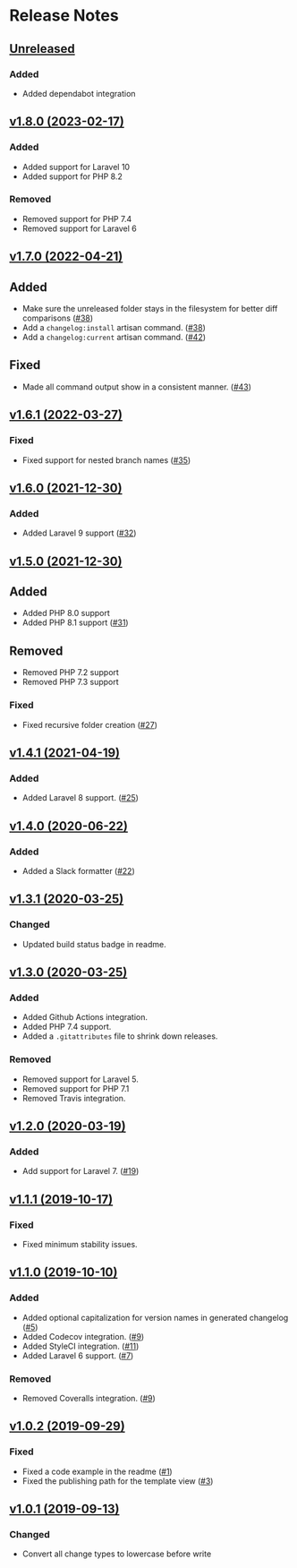 # Release Notes

## [Unreleased](https://github.com/markwalet/laravel-changelog/compare/v1.8.0...master)

### Added
- Added dependabot integration

## [v1.8.0 (2023-02-17)](https://github.com/markwalet/laravel-changelog/compare/v1.7.0...v1.8.0)

### Added
- Added support for Laravel 10
- Added support for PHP 8.2

### Removed
- Removed support for PHP 7.4
- Removed support for Laravel 6

## [v1.7.0 (2022-04-21)](https://github.com/markwalet/laravel-changelog/compare/v1.6.1...v1.7.0)

## Added
- Make sure the unreleased folder stays in the filesystem for better diff comparisons ([#38](https://github.com/markwalet/laravel-changelog/pull/38))
- Add a `changelog:install` artisan command. ([#38](https://github.com/markwalet/laravel-changelog/pull/38))
- Add a `changelog:current` artisan command. ([#42](https://github.com/markwalet/laravel-changelog/pull/42))

## Fixed
- Made all command output show in a consistent manner. ([#43](https://github.com/markwalet/laravel-changelog/pull/43))

## [v1.6.1 (2022-03-27)](https://github.com/markwalet/laravel-changelog/compare/v1.6.0...v1.6.1)

### Fixed
- Fixed support for nested branch names ([#35](https://github.com/markwalet/laravel-changelog/pull/35))

## [v1.6.0 (2021-12-30)](https://github.com/markwalet/laravel-changelog/compare/v1.5.0...v1.6.0)

### Added
- Added Laravel 9 support ([#32](https://github.com/markwalet/laravel-changelog/pull/32))

## [v1.5.0 (2021-12-30)](https://github.com/markwalet/laravel-changelog/compare/v1.4.1...v1.5.0)

## Added
- Added PHP 8.0 support
- Added PHP 8.1 support ([#31](https://github.com/markwalet/laravel-changelog/pull/31))

## Removed
- Removed PHP 7.2 support
- Removed PHP 7.3 support

### Fixed
- Fixed recursive folder creation ([#27](https://github.com/markwalet/laravel-changelog/pull/27))

## [v1.4.1 (2021-04-19)](https://github.com/markwalet/laravel-changelog/compare/v1.4.0...v1.4.1)

### Added
- Added Laravel 8 support. ([#25](https://github.com/markwalet/laravel-changelog/pull/25))

## [v1.4.0 (2020-06-22)](https://github.com/markwalet/laravel-changelog/compare/v1.3.1...v1.4.0)

### Added
- Added a Slack formatter ([#22](https://github.com/markwalet/laravel-changelog/issues/22))

## [v1.3.1 (2020-03-25)](https://github.com/markwalet/laravel-changelog/compare/v1.3.0...v1.3.1)

### Changed
- Updated build status badge in readme.

## [v1.3.0 (2020-03-25)](https://github.com/markwalet/laravel-changelog/compare/v1.2.0...v1.3.0)

### Added
- Added Github Actions integration.
- Added PHP 7.4 support.
- Added a `.gitattributes` file to shrink down releases.
 
### Removed
- Removed support for Laravel 5.
- Removed support for PHP 7.1
- Removed Travis integration.

## [v1.2.0 (2020-03-19)](https://github.com/markwalet/laravel-changelog/compare/v1.1.1...v1.2.0)

### Added
- Add support for Laravel 7. ([#19](https://github.com/markwalet/laravel-changelog/issues/19))

## [v1.1.1 (2019-10-17)](https://github.com/markwalet/laravel-changelog/compare/v1.1.0...v1.1.1)

### Fixed
- Fixed minimum stability issues.

## [v1.1.0 (2019-10-10)](https://github.com/markwalet/laravel-changelog/compare/v1.0.2...v1.1.0)

### Added
- Added optional capitalization for version names in generated changelog ([#5](https://github.com/markwalet/laravel-changelog/issues/5))
- Added Codecov integration. ([#9](https://github.com/markwalet/laravel-changelog/issues/9))
- Added StyleCI integration. ([#11](https://github.com/markwalet/laravel-changelog/issues/11))
- Added Laravel 6 support. ([#7](https://github.com/markwalet/laravel-changelog/issues/7))

### Removed
- Removed Coveralls integration. ([#9](https://github.com/markwalet/laravel-changelog/issues/9))

## [v1.0.2 (2019-09-29)](https://github.com/markwalet/laravel-changelog/compare/v1.0.1...v1.0.2)

### Fixed
- Fixed a code example in the readme ([#1](https://github.com/markwalet/laravel-changelog/issues/1))
- Fixed the publishing path for the template view ([#3](https://github.com/markwalet/laravel-changelog/issues/3))

## [v1.0.1 (2019-09-13)](https://github.com/markwalet/laravel-changelog/compare/v1.0.0...v1.0.1)

### Changed
 - Convert all change types to lowercase before write
